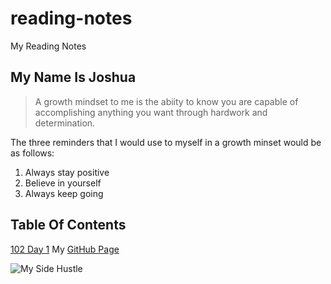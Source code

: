 # reading-notes
My Reading Notes

## My Name Is Joshua 

> A growth mindset to me is the abiity to know you are capable of accomplishing anything you want through
> hardwork and determination.

The three reminders that I would use to myself in a growth minset would be as follows:
1. Always stay positive
2. Believe in yourself
3. Always keep going

## Table Of Contents
[102 Day 1](102/class01.md)
My [GitHub Page](https://dbird54.github.io/reading-notes/)

![My Side Hustle](C:\Users\EEG-J\OneDrive\Desktop\images.png)
